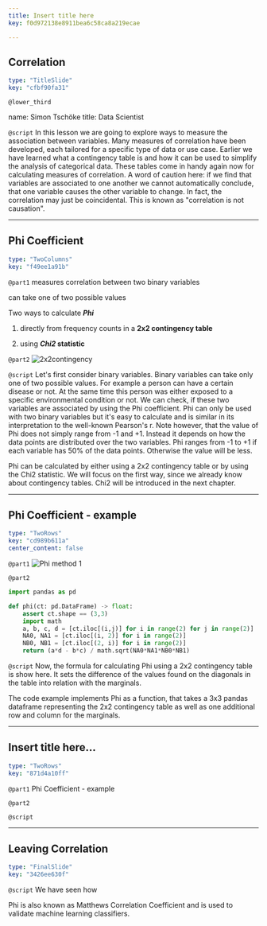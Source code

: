 ```yaml
---
title: Insert title here
key: f0d972138e8911bea6c58ca8a219ecae

---
```

## Correlation

```yaml
type: "TitleSlide"
key: "cfbf90fa31"
```

`@lower_third`

name: Simon Tschöke
title: Data Scientist


`@script`
In this lesson we are going to explore ways to measure the association between variables. Many measures of correlation have been developed, each tailored for a specific type of data or use case. Earlier we have learned what a contingency table is and how it can be used to simplify the analysis of categorical data. These tables come in handy again now for calculating measures of correlation. A word of caution here: if we find that variables are associated to one another we cannot automatically conclude, that one variable causes the other variable to change. In fact, the correlation may just be coincidental. This is known as "correlation is not causation".


---
## Phi Coefficient

```yaml
type: "TwoColumns"
key: "f49ee1a91b"
```

`@part1`
measures correlation between two binary variables

can take one of two possible values

Two ways to calculate _**Phi**_

1. directly from frequency counts in a **2x2 contingency table**

2. using **_Chi2_ statistic**


`@part2`
![2x2contingency](https://assets.datacamp.com/production/repositories/4337/datasets/c6f49e0ac1c5735c4d00d1f4c3c776351c0c7c27/2x2contingency.png)


`@script`
Let's first consider binary variables. Binary variables can take only one of two possible values. For example a person can have a certain disease or not. At the same time this person was either exposed to a specific environmental condition or not. We can check, if these two variables are associated by using the Phi coefficient. Phi can only be used with two binary variables but it's easy to calculate and is similar in its interpretation to the well-known Pearson's r. Note however, that the value of Phi does not simply range from -1 and +1. Instead it depends on how the data points are distributed over the two variables. Phi ranges from -1 to +1 if each variable has 50% of the data points. Otherwise the value will be less.

Phi can be calculated by either using a 2x2 contingency table or by using the Chi2 statistic. We will focus on the first way, since we already know about contingency tables. Chi2 will be introduced in the next chapter.


---
## Phi Coefficient - example

```yaml
type: "TwoRows"
key: "cd989b611a"
center_content: false
```

`@part1`
![Phi method 1](https://assets.datacamp.com/production/repositories/4337/datasets/8fe219badc022004235fab8e2b063f0fabf2dfec/phi1.png)


`@part2`
```python
import pandas as pd

def phi(ct: pd.DataFrame) -> float:
    assert ct.shape == (3,3)
    import math
    a, b, c, d = [ct.iloc[(i,j)] for i in range(2) for j in range(2)]
    NA0, NA1 = [ct.iloc[(i, 2)] for i in range(2)]
    NB0, NB1 = [ct.iloc[(2, i)] for i in range(2)]
    return (a*d - b*c) / math.sqrt(NA0*NA1*NB0*NB1)
```


`@script`
Now, the formula for calculating Phi using a 2x2 contingency table is show here. It sets the difference of the values found on the diagonals in the table into relation with the marginals.

The code example implements Phi as a function, that takes a 3x3 pandas dataframe representing the 2x2 contingency table as well as one additional row and column for the marginals.


---
## Insert title here...

```yaml
type: "TwoRows"
key: "871d4a10ff"
```

`@part1`
Phi Coefficient - example


`@part2`



`@script`



---
## Leaving Correlation

```yaml
type: "FinalSlide"
key: "3426ee630f"
```

`@script`
We have seen how 

Phi is also known as Matthews Correlation Coefficient and is used to validate machine learning classifiers.

